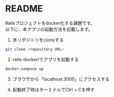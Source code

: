 # README

Railsプロジェクトをdocker化する課題です。  
以下に、本アプリの起動方法を記載します。

1. 本リポジトリをcloneする

  ```bash
  git clone <repository URL>
  ```

2. rails-docker/でアプリを起動する

  ```bash
  docker-compose up
  ```

3. ブラウザから「localhost:3000」にアクセスする

4. 起動終了時はターミナルでCtrl + Cを押す
